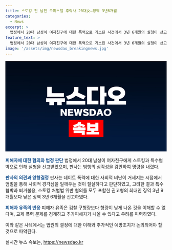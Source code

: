 ```yaml
---
title: 스토킹 전 남친 오피스텔 추락사 20대女…징역 3년6개월
categories:
  - News
excerpt: >
  법정에서 20대 남성이 여자친구에 대한 폭력으로 기소된 사건에서 3년 6개월의 실형이 선고됐다. 판사는 데이트 폭력에 대한 사회적 비난을 감안하여 엄벌이 필요하며, 특수협박 등의 혐의를 모두 유죄로 판결했다. 이에 유족은 검찰의 구형량보다 낮은 판결에 불만을 표현했다. 사회적 관심이 높은 이 사건에 대해 신중한 양형이 필요하다는 판사의 판단을 논란의 여지가 있다고 지적했다.
feature_text: >
  법정에서 20대 남성이 여자친구에 대한 폭력으로 기소된 사건에서 3년 6개월의 실형이 선고됐다. 판사는 데이트 폭력에 대한 사회적 비난을 감안하여 엄벌이 필요하며, 특수협박 등의 혐의를 모두 유죄로 판결했다. 이에 유족은 검찰의 구형량보다 낮은 판결에 불만을 표현했다. 사회적 관심이 높은 이 사건에 대해 신중한 양형이 필요하다는 판사의 판단을 논란의 여지가 있다고 지적했다.
image: '/assets/img/newsdao_breakingnews.jpg'
---
```


<p><img src="/assets/img/newsdao_breakingnews.jpg" alt="ontimetimes 속보" /></p>

<p><b><span style="color: #1a5490;">피해자에 대한 혐의와 법정 판단</span></b>
법정에서 20대 남성이 여자친구에게 스토킹과 특수협박으로 인해 실형을 선고받았으며, 판사는 범행의 심각성을 감안하여 명령을 내렸다.</p>

<p><b><span style="color: #1a5490;">판사의 의견과 양형결정</span></b>
판사는 데이트 폭력에 대한 사회적 비난이 거세지는 시점에서 엄벌을 통해 사회적 경각심을 일깨우는 것이 절실하다고 판단하였고, 고려한 결과 특수협박과 퇴거불응, 스토킹 처벌법 위반 혐의를 모두 포함한 권고형의 최대인 징역 3년 9개월보다 낮은 징역 3년 6개월을 선고하였다.</p>

<p><b><span style="color: #1a5490;">피해자 유족의 반응</span></b>
피해자 유족은 검찰 구형량보다 형량이 낮게 나온 것을 이해할 수 없다며, 교제 폭력 문제를 경계하고 추가피해자가 나올 수 있다고 우려를 피력하였다. </p>

<p>이와 같은 사례에서는 법원의 결정에 대한 이해와 추가적인 예방조치가 논의되어야 할 것으로 파악된다.</p>
실시간 뉴스 속보는, <a href="https://newsdao.kr" rel="dofollow">https://newsdao.kr</a>


